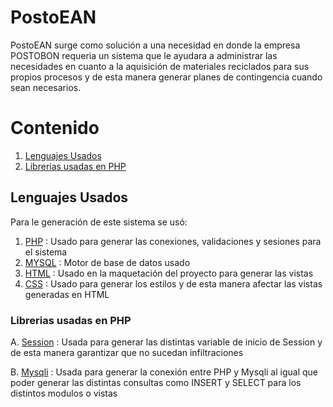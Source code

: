 
# PostoEAN

PostoEAN surge como solución a una necesidad en donde la empresa POSTOBON
requeria un sistema que le ayudara a administrar las necesidades en cuanto a la 
aquisición de materiales reciclados para sus propios procesos y de esta manera generar planes de contingencia cuando sean necesarios.

# Contenido
1. [Lenguajes Usados](#Lenguajes-Usados)
2. [Librerias usadas en PHP](#Librerias-usadas-en-PHP)


## Lenguajes Usados

Para le generación de este sistema se usó:
1. [PHP](#PHP) : Usado para generar las conexiones, validaciones y sesiones para el sistema
2. [MYSQL](#MYSQL) : Motor de base de datos usado 
3. [HTML](#HTML) : Usado en la maquetación del proyecto para generar las vistas
4. [CSS](#CSS) : Usado para generar los estilos y de esta manera afectar las vistas generadas en HTML 

### Librerias usadas en PHP

A. [Session](#Session) : Usada para generar las distintas variable de inicio de Session y de esta manera garantizar que no sucedan infiltraciones

B. [Mysqli](#Mysqli) : Usada para generar la conexión entre PHP y Mysqli al igual que poder generar las distintas consultas como INSERT y SELECT para los distintos modulos o vistas

